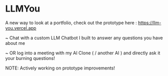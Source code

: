 # LLMYou

A new way to look at a portfolio, check out the prototype here : https://llm-you.vercel.app  

~ Chat with a custom LLM Chatbot I built to answer any questions you have about me 

~ OR log into a meeting with my AI Clone ( / another AI ) and directly ask it your burning questions! 

NOTE: Actively working on prototype improvements! 


